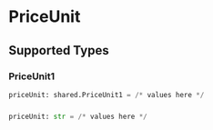 # PriceUnit


## Supported Types

### PriceUnit1

```python
priceUnit: shared.PriceUnit1 = /* values here */
```

### 

```python
priceUnit: str = /* values here */
```

